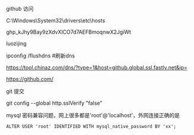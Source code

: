 github 访问

C:\Windows\System32\drivers\etc\hosts

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

luozijing

ipconfig /flushdns  #刷新dns

https://tool.chinaz.com/dns/?type=1&host=github.global.ssl.fastly.net&ip=

https://github.com/



git 提交

 git config --global http.sslVerify "false"



mysql  密码兼容问题，网上很多都是'root'@'localhost'，外网连接正确的是

```
ALTER USER 'root' IDENTIFIED WITH mysql_native_password BY 'xx';
```

